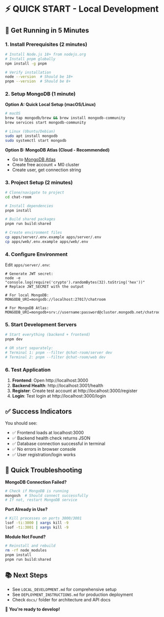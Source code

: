 # ⚡ QUICK START - Local Development

## 🚀 Get Running in 5 Minutes

### 1. Install Prerequisites (2 minutes)
```bash
# Install Node.js 18+ from nodejs.org
# Install pnpm globally
npm install -g pnpm

# Verify installation
node --version  # Should be 18+
pnpm --version  # Should be 8+
```

### 2. Setup MongoDB (1 minute)

**Option A: Quick Local Setup (macOS/Linux)**
```bash
# macOS
brew tap mongodb/brew && brew install mongodb-community
brew services start mongodb-community

# Linux (Ubuntu/Debian)
sudo apt install mongodb
sudo systemctl start mongodb
```

**Option B: MongoDB Atlas (Cloud - Recommended)**
- Go to [MongoDB Atlas](https://cloud.mongodb.com)
- Create free account + M0 cluster
- Create user, get connection string

### 3. Project Setup (2 minutes)
```bash
# Clone/navigate to project
cd chat-room

# Install dependencies
pnpm install

# Build shared packages
pnpm run build:shared

# Create environment files
cp apps/server/.env.example apps/server/.env
cp apps/web/.env.example apps/web/.env
```

### 4. Configure Environment
Edit `apps/server/.env`:
```env
# Generate JWT secret:
node -e "console.log(require('crypto').randomBytes(32).toString('hex'))"
# Replace JWT_SECRET with the output

# For local MongoDB:
MONGODB_URI=mongodb://localhost:27017/chatroom

# For MongoDB Atlas:
MONGODB_URI=mongodb+srv://username:password@cluster.mongodb.net/chatroom
```

### 5. Start Development Servers
```bash
# Start everything (backend + frontend)
pnpm dev

# OR start separately:
# Terminal 1: pnpm --filter @chat-room/server dev
# Terminal 2: pnpm --filter @chat-room/web dev
```

### 6. Test Application
1. **Frontend**: Open http://localhost:3000
2. **Backend Health**: http://localhost:3001/health
3. **Register**: Create test account at http://localhost:3000/register
4. **Login**: Test login at http://localhost:3000/login

## ✅ Success Indicators

You should see:
- ✅ Frontend loads at localhost:3000
- ✅ Backend health check returns JSON
- ✅ Database connection successful in terminal
- ✅ No errors in browser console
- ✅ User registration/login works

## 🐛 Quick Troubleshooting

**MongoDB Connection Failed?**
```bash
# Check if MongoDB is running
mongosh  # Should connect successfully
# If not, restart MongoDB service
```

**Port Already in Use?**
```bash
# Kill processes on ports 3000/3001
lsof -ti:3000 | xargs kill -9
lsof -ti:3001 | xargs kill -9
```

**Module Not Found?**
```bash
# Reinstall and rebuild
rm -rf node_modules
pnpm install
pnpm run build:shared
```

## 📚 Next Steps

- See `LOCAL_DEVELOPMENT.md` for comprehensive setup
- See `DEPLOYMENT_INSTRUCTIONS.md` for production deployment
- Check `docs/` folder for architecture and API docs

🎉 **You're ready to develop!**
